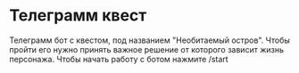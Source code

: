 # Телеграмм квест
Телеграмм бот с квестом, под названием "Необитаемый остров". 
Чтобы пройти его нужно принять важное решение от которого зависит жизнь персонажа.
Чтобы начать работу с ботом нажмите /start
